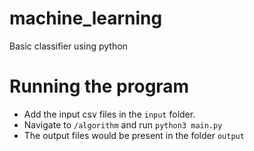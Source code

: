 # machine_learning
Basic classifier using python

# Running the program

- Add the input csv files in the `input` folder.
- Navigate to `/algorithm` and run `python3 main.py`
- The output files would be present in the folder `output`
